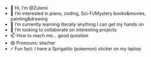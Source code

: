 - 👋 Hi, I’m @Zulemi
- 👀 I’m interested in piano, coding, Sci-Fi/Mystery books&movies, painting&drawing
- 🌱 I’m currently learning literally anything I can get my hands on
- 💞️ I’m looking to collaborate on interesting projects
- 📫 How to reach me... good question
- 😄 Pronouns: she/her
- ⚡ Fun fact: I have a Sprigatito (pokemon) sticker on my laptop

<!---
Zulemi/Zulemi is a ✨ special ✨ repository because its `README.md` (this file) appears on your GitHub profile.
You can click the Preview link to take a look at your changes.
--->

